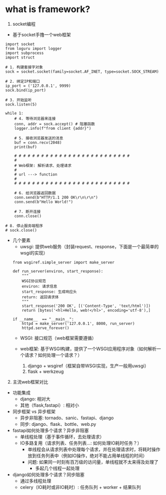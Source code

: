 # what is framework?
1. socket编程
* 基于socket手撸一个web框架
```
import socket
from loguru import logger
import subprocess
import struct

# 1. 构建套接字对象
sock = socket.socket(family=socket.AF_INET, type=socket.SOCK_STREAM)

# 2. 绑定IP和端口
ip_port = ('127.0.0.1', 9999)
sock.bind(ip_port)

# 3. 开始监听
sock.listen(5)

while 1:
    # 4. 等待浏览器来连接
    conn, addr = sock.accept() # 阻塞函数
    logger.info(f"from client {addr}")
    
    # 5. 接收浏览器发送的消息
    buf = conn.recv(2048)
    print(buf)
    
    # # # # # # # # # # # # # # # # # # # # # # # # # # 
    # 
    # Web框架: 解析请求、处理请求
    # 
    # url ---> function
    # 
    # # # # # # # # # # # # # # # # # # # # # # # # # # 
    
    # 6. 给浏览器返回数据
    conn.send(b"HTTP/1.1 200 OK\r\n\r\n")
    conn.send(b"Hello World!")
    
    # 7. 断开连接
    conn.close()
    
# 8. 停止服务端程序
# sock.close()
```
* 几个要素
    * uwsgi: 提供web服务（封装request、response，下面是一个最简单的wsgi的实现）
    ```
    from wsgiref.simple_server import make_server

    def run_server(environ, start_response):
        """
        WSGI协议规范
        environ: 请求信息
        start_response: 生成响应头
        return: 返回请求体
        """
        start_response('200 OK', [('Content-Type', 'text/html')])
        return [bytes('<hl>Hello, web!</hl>', encoding='utf-8'),]
            
    if __name__  == "__main__":
        httpd = make_server('127.0.0.1', 8000, run_server)
        httpd.serve_forever()
    ```
    * WSGI: 接口规范（web框架需要遵循）

    * web框架: 基于WSGI构建，提供了一个WSGI应用程序对象（如何解析一个请求？如何处理一个请求？）
        1. django + wsgiref（框架自带WSGI实现，生产一般用uwsgi）
        2. flask + werkzeug

2. 主流web框架对比
* 功能集成
    * django: 相对大
    * 其他（flask,fastapi）: 相对小
* 同步框架 vs 异步框架
    * 异步非阻塞: tornado、sanic、fastapi、django
    * 同步: django、flask、bottle、web.py
* fastapi如何处理多个请求？异步非阻塞
    * 单线程处理（基于事件循环，去处理请求）
    * IO多路复用（请求列表、任务列表...: 如何处理IO耗时任务？）
        * 单线程会从请求列表中处理每个请求，并在处理请求时，将耗时操作放到任务列表中（例如IO操作，绝对不能占用单线程的时间）
        * 问题: 如果同一时刻有百万级的访问量，单线程就不太来得及处理了
            * 多起几个线程一起处理
* django如何处理多个请求？同步阻塞
    * 通过多线程处理
    * celery（IO耗时或非IO耗时）: 任务队列 + worker + 结果队列